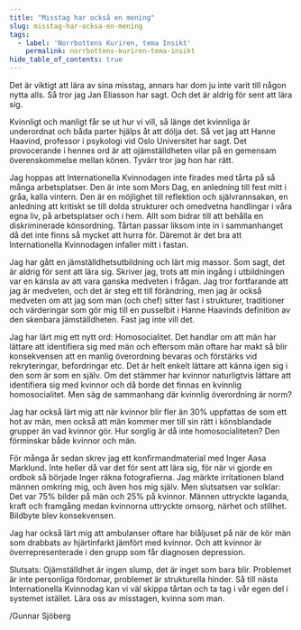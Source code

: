 ```yaml
---
title: "Misstag har också en mening"
slug: misstag-har-ocksa-en-mening
tags:
  - label: 'Norrbottens Kuriren, tema Insikt'
    permalink: norrbottens-kuriren-tema-insikt
hide_table_of_contents: true
---
```

Det är viktigt att lära av sina misstag, annars har dom ju inte varit till någon nytta alls. Så tror jag Jan Eliasson har sagt. Och det är aldrig för sent att lära sig.

<!--truncate-->

Kvinnligt och manligt får se ut hur vi vill, så länge det kvinnliga är underordnat och båda parter hjälps åt att dölja det. Så vet jag att Hanne Haavind, professor i psykologi vid Oslo Universitet har sagt. Det provocerande i hennes ord är att ojämställdheten vilar på en gemensam överenskommelse mellan könen. Tyvärr tror jag hon har rätt.

Jag hoppas att Internationella Kvinnodagen inte firades med tårta på så många arbetsplatser. Den är inte som Mors Dag, en anledning till fest mitt i gråa, kalla vintern. Den är en möjlighet till reflektion och självrannsakan, en anledning att kritiskt se till dolda strukturer och omedvetna handlingar i våra egna liv, på arbetsplatser och i hem. Allt som bidrar till att behålla en diskriminerade könsordning. Tårtan passar liksom inte in i sammanhanget då det inte finns så mycket att hurra för. Däremot är det bra att Internationella Kvinnodagen infaller mitt i fastan.

Jag har gått en jämställdhetsutbildning och lärt mig massor. Som sagt, det är aldrig för sent att lära sig. Skriver jag, trots att min ingång i utbildningen var en känsla av att vara ganska medveten i frågan. Jag tror fortfarande att jag är medveten, och det är steg ett till förändring, men jag är också medveten om att jag som man (och chef) sitter fast i strukturer, traditioner och värderingar som gör mig till en pusselbit i Hanne Haavinds definition av den skenbara jämställdheten. Fast jag inte vill det. 

Jag har lärt mig ett nytt ord: Homosocialitet. Det handlar om att män har lättare att identifiera sig med män och eftersom män oftare har makt så blir konsekvensen att en manlig överordning bevaras och förstärks vid rekryteringar, befordringar etc. Det är helt enkelt lättare att känna igen sig i den som är som en själv. Om det stämmer har kvinnor naturligtvis lättare att identifiera sig med kvinnor och då borde det finnas en kvinnlig homosocialitet. Men säg de sammanhang där kvinnlig överordning är norm?

Jag har också lärt mig att när kvinnor blir fler än 30% uppfattas de som ett hot av män, men också att män kommer mer till sin rätt i könsblandade grupper än vad kvinnor gör. Hur sorglig är då inte homosocialiteten? Den förminskar både kvinnor och män.

För många år sedan skrev jag ett konfirmandmaterial med Inger Aasa Marklund. Inte heller då var det för sent att lära sig, för när vi gjorde en ordbok så började Inger räkna fotografierna. Jag märkte irritationen bland männen omkring mig, och även hos mig själv. Men slutsatsen var solklar: Det var 75% bilder på män och 25% på kvinnor. Männen uttryckte laganda, kraft och framgång medan kvinnorna uttryckte omsorg, närhet och stillhet. Bildbyte blev konsekvensen.

Jag har också lärt mig att ambulanser oftare har blåljuset på när de kör män som drabbats av hjärtinfarkt jämfört med kvinnor. Och att kvinnor är överrepresenterade i den grupp som får diagnosen depression.

Slutsats: Ojämställdhet är ingen slump, det är inget som bara blir. Problemet är inte personliga fördomar, problemet är strukturella hinder. Så till nästa Internationella Kvinnodag kan vi väl skippa tårtan och ta tag i vår egen del i systemet istället. Lära oss av misstagen, kvinna som man.

/Gunnar Sjöberg
